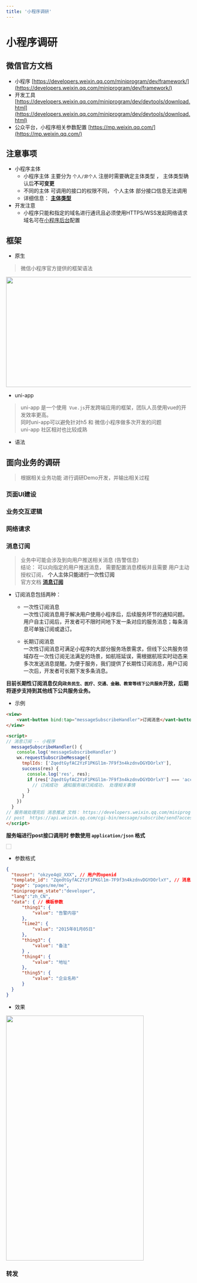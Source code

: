 ```yaml
---
title: '小程序调研'
---
```


# 小程序调研

## 微信官方文档
- 小程序 [https://developers.weixin.qq.com/miniprogram/dev/framework/](https://developers.weixin.qq.com/miniprogram/dev/framework/)
- 开发工具 [https://developers.weixin.qq.com/miniprogram/dev/devtools/download.html](https://developers.weixin.qq.com/miniprogram/dev/devtools/download.html)
- 公众平台，小程序相关参数配置 [https://mp.weixin.qq.com/](https://mp.weixin.qq.com/)


## 注意事项
- 小程序主体  
  - 小程序主体 主要分为 `个人/非个人` 注册时需要确定主体类型 ， 主体类型确认后**不可变更**
  - 不同的主体 可调用的接口的权限不同， 个人主体 部分接口信息无法调用
  - 详细信息： [**主体类型**](https://developers.weixin.qq.com/miniprogram/introduction/#%E5%A1%AB%E5%86%99%E4%B8%BB%E4%BD%93%E4%BF%A1%E6%81%AF)
- 开发注意
  - 小程序只能和指定的域名进行通讯且必须使用HTTPS/WSS发起网络请求 域名可在[小程序后台](https://mp.weixin.qq.com/)配置


## 框架

- 原生
> 微信小程序官方提供的框架语法 <br>
<!-- ![An image](@assets/images/weixin-01.png) -->
<img src="@assets/images/weixin-01.png" alt="" style="width: 640px; height:300px">

- uni-app
> uni-app 是一个使用` Vue.js`开发跨端应用的框架，团队人员使用vue的开发效率更高。<br>
> 同时uni-app可以避免针对h5 和 微信小程序做多次开发的问题 <br>
> uni-app 社区相对也比较成熟 <br>
- 语法<br>

## 面向业务的调研
> 根据相关业务功能 进行调研Demo开发，并输出相关过程
> 
### 页面UI建设

### 业务交互逻辑

### 网络请求

### 消息订阅
> 业务中可能会涉及到向用户推送相关消息 (告警信息) <br>
> 结论： 可以向指定的用户推送消息， 需要配置消息模板并且需要 用户主动授权订阅， **个人主体只能进行一次性订阅** <br>
> 官方文档 [**消息订阅**](https://developers.weixin.qq.com/miniprogram/dev/framework/open-ability/subscribe-message.html)

- 订阅消息包括两种：
  - 一次性订阅消息 <br>
  一次性订阅消息用于解决用户使用小程序后，后续服务环节的通知问题。用户自主订阅后，开发者可不限时间地下发一条对应的服务消息；每条消息可单独订阅或退订。

  - 长期订阅消息 <br>
  一次性订阅消息可满足小程序的大部分服务场景需求，但线下公共服务领域存在一次性订阅无法满足的场景，如航班延误，需根据航班实时动态来多次发送消息提醒。为便于服务，我们提供了长期性订阅消息，用户订阅一次后，开发者可长期下发多条消息。

**目前长期性订阅消息仅向`政务民生、医疗、交通、金融、教育等线下公共服务`开放，后期将逐步支持到其他线下公共服务业务。**

- 示例
```html
<view>
	<vant-button bind:tap="messageSubscribeHandler">订阅消息</vant-button>
</view>

<script>
// 消息订阅 -- 小程序
  messageSubscribeHandler() {
    console.log('messageSubscribeHandler')
    wx.requestSubscribeMessage({
      tmplIds: ['ZqedtGyfAC2YzF1PKGl1m-7F9f3n4kzdnvDGYDOrlxY'],
      success(res) {
        console.log('res', res);
        if (res['ZqedtGyfAC2YzF1PKGl1m-7F9f3n4kzdnvDGYDOrlxY'] === 'accept') {
          // 订阅成功  通知服务端订阅成功， 处理相关事情
        }
      }
    })
  }
// 服务端处理完后 消息推送 文档： https://developers.weixin.qq.com/miniprogram/dev/api-backend/open-api/subscribe-message/subscribeMessage.send.html
// post  https://api.weixin.qq.com/cgi-bin/message/subscribe/send?access_token=
</script>
```
**服务端进行post接口调用时 参数使用 `application/json` 格式**

<!-- 需要写一个图片组件 -->
<img src="@assets/images/weixin-03.png" alt="" style="border:1px solid #ccc; padding:6px">

- 参数格式

```json
{
  "touser": "okzye4qU_XXX", // 用户的openid
  "template_id": "ZqedtGyfAC2YzF1PKGl1m-7F9f3n4kzdnvDGYDOrlxY", // 消息模板
  "page": "pages/me/me",
  "miniprogram_state":"developer",
  "lang":"zh_CN",
  "data": { // 模板参数
      "thing1": {
          "value": "告警内容"
      },
      "time2": {
          "value": "2015年01月05日"
      },
      "thing3": {
          "value": "备注"
      } ,
      "thing4": {
          "value": "地址"
      },
      "thing5": {
          "value": "企业名称"
      }
  }
}
```

- 效果 <br>

<img src="@assets/images/weixin-02.jpg" alt="" style="width: 375px; height:667px">

### 转发

